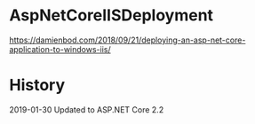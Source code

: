 # AspNetCoreIISDeployment

https://damienbod.com/2018/09/21/deploying-an-asp-net-core-application-to-windows-iis/

# History

2019-01-30 Updated to ASP.NET Core 2.2